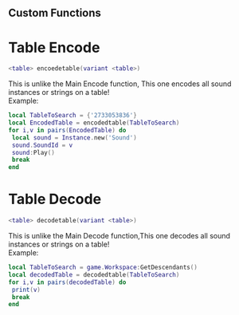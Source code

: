 ## Custom Functions

# Table Encode
```lua
<table> encoedetable(variant <table>)
```
This is unlike the Main Encode function, This one encodes all sound instances or strings on a table!
<br>
Example:
```lua
local TableToSearch = {'2733053836'}
local EncodedTable = encodedtable(TableToSearch)
for i,v in pairs(EncodedTable) do
 local sound = Instance.new('Sound')
 sound.SoundId = v
 sound:Play()
 break
end
```

# Table Decode
```lua
<table> decodetable(variant <table>)
```
This is unlike the Main Decode function,This one decodes all sound instances or strings on a table!
<br>
Example:
```lua
local TableToSearch = game.Workspace:GetDescendants()
local decodedTable = decodedtable(TableToSearch)
for i,v in pairs(decodedTable) do
 print(v)
 break
end
```
